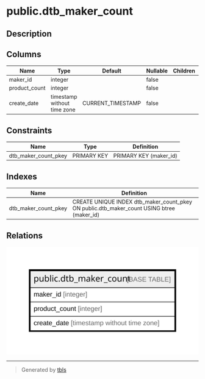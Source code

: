 # public.dtb_maker_count

## Description

## Columns

| Name | Type | Default | Nullable | Children | Parents | Comment |
| ---- | ---- | ------- | -------- | -------- | ------- | ------- |
| maker_id | integer |  | false |  |  |  |
| product_count | integer |  | false |  |  |  |
| create_date | timestamp without time zone | CURRENT_TIMESTAMP | false |  |  |  |

## Constraints

| Name | Type | Definition |
| ---- | ---- | ---------- |
| dtb_maker_count_pkey | PRIMARY KEY | PRIMARY KEY (maker_id) |

## Indexes

| Name | Definition |
| ---- | ---------- |
| dtb_maker_count_pkey | CREATE UNIQUE INDEX dtb_maker_count_pkey ON public.dtb_maker_count USING btree (maker_id) |

## Relations

![er](public.dtb_maker_count.svg)

---

> Generated by [tbls](https://github.com/k1LoW/tbls)
